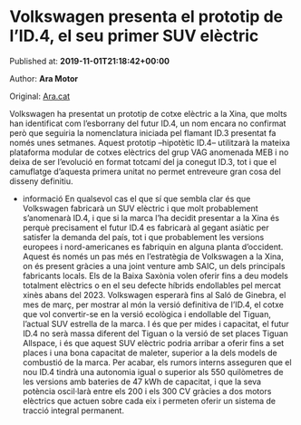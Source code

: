 
# Volkswagen presenta el prototip de l’ID.4, el seu primer SUV elèctric

Published at: **2019-11-01T21:18:42+00:00**

Author: **Ara Motor**

Original: [Ara.cat](https://motor.ara.cat/novetats/Volkswagen-presenta-prototip-ID4_0_2336166524.html)

Volkswagen ha presentat un prototip de cotxe elèctric a la Xina, que molts han identificat com l’esborrany del futur ID.4, un nom encara no confirmat però que seguiria la nomenclatura iniciada pel flamant ID.3 presentat fa només unes setmanes.
Aquest prototip –hipotètic ID.4– utilitzarà la mateixa plataforma modular de cotxes elèctrics del grup VAG anomenada MEB i no deixa de ser l’evolució en format totcamí del ja conegut ID.3, tot i que el camuflatge d’aquesta primera unitat no permet entreveure gran cosa del disseny definitiu.
+ informació
En qualsevol cas el que sí que sembla clar és que Volkswagen fabricarà un SUV elèctric i que molt probablement s’anomenarà ID.4, i que si la marca l’ha decidit presentar a la Xina és perquè precisament el futur ID.4 es fabricarà al gegant asiàtic per satisfer la demanda del país, tot i que probablement les versions europees i nord-americanes es fabriquin en alguna planta d’occident.
Aquest és només un pas més en l’estratègia de Volkswagen a la Xina, on és present gràcies a una joint venture amb SAIC, un dels principals fabricants locals. Els de la Baixa Saxònia volen oferir fins a deu models totalment elèctrics o en el seu defecte híbrids endollables pel mercat xinès abans del 2023.
Volkswagen esperarà fins al Saló de Ginebra, el mes de març, per mostrar al món la versió definitiva de l’ID.4, el cotxe que vol convertir-se en la versió ecològica i endollable del Tiguan, l’actual SUV estrella de la marca.
I és que per mides i capacitat, el futur ID.4 no serà massa diferent del Tiguan o la versió de set places Tiguan Allspace, i és que aquest SUV elèctric podria arribar a oferir fins a set places i una bona capacitat de maleter, superior a la dels models de combustió de la marca.
Per acabar, els rumors interns asseguren que el nou ID.4 tindrà una autonomia igual o superior als 550 quilòmetres de les versions amb bateries de 47 kWh de capacitat, i que la seva potència oscil·larà entre els 200 i els 300 CV gràcies a dos motors elèctrics que actuen sobre cada eix i permeten oferir un sistema de tracció integral permanent.
